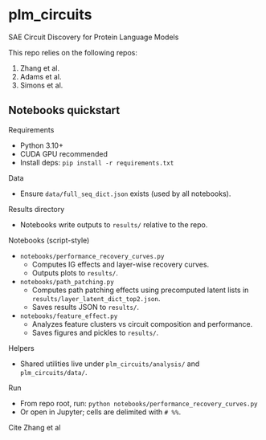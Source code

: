 # plm_circuits
SAE Circuit Discovery for Protein Language Models

This repo relies on the following repos:
1. Zhang et al. 
2. Adams et al. 
3. Simons et al.




## Notebooks quickstart

Requirements
- Python 3.10+
- CUDA GPU recommended
- Install deps: `pip install -r requirements.txt`

Data
- Ensure `data/full_seq_dict.json` exists (used by all notebooks).

Results directory
- Notebooks write outputs to `results/` relative to the repo.

Notebooks (script-style)
- `notebooks/performance_recovery_curves.py`
  - Computes IG effects and layer-wise recovery curves.
  - Outputs plots to `results/`.
- `notebooks/path_patching.py`
  - Computes path patching effects using precomputed latent lists in `results/layer_latent_dict_top2.json`.
  - Saves results JSON to `results/`.
- `notebooks/feature_effect.py`
  - Analyzes feature clusters vs circuit composition and performance.
  - Saves figures and pickles to `results/`.

Helpers
- Shared utilities live under `plm_circuits/analysis/` and `plm_circuits/data/`.

Run
- From repo root, run: `python notebooks/performance_recovery_curves.py`
- Or open in Jupyter; cells are delimited with `# %%`.

Cite Zhang et al